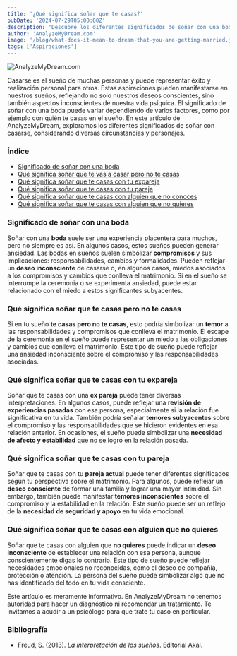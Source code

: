 ```yaml
---
title: '¿Qué significa soñar que te casas?'
pubDate: '2024-07-29T05:00:00Z'
description: 'Descubre los diferentes significados de soñar con una boda, ya sea con tu pareja, expareja o alguien que no conoces. Explora cómo estos sueños reflejan tus deseos y miedos inconscientes.'
author: 'AnalyzeMyDream.com'
image: '/blog/what-does-it-mean-to-dream-that-you-are-getting-married.jpeg'
tags: ['Aspiraciones']
---
```


![AnalyzeMyDream.com](/blog/what-does-it-mean-to-dream-that-you-are-getting-married.jpeg)

Casarse es el sueño de muchas personas y puede representar éxito y realización personal para otros. Estas aspiraciones pueden manifestarse en nuestros sueños, reflejando no solo nuestros deseos conscientes, sino también aspectos inconscientes de nuestra vida psíquica. El significado de soñar con una boda puede variar dependiendo de varios factores, como por ejemplo con quién te casas en el sueño. En este artículo de AnalyzeMyDream, exploramos los diferentes significados de soñar con casarse, considerando diversas circunstancias y personajes.

### Índice

- [Significado de soñar con una boda](#significado-de-soñar-con-una-boda)
- [Qué significa soñar que te vas a casar pero no te casas](#que-significa-soñar-que-te-vas-a-casar-pero-no-te-casas)
- [Qué significa soñar que te casas con tu expareja](#que-significa-soñar-que-te-casas-con-tu-expareja)
- [Qué significa soñar que te casas con tu pareja](#que-significa-soñar-que-te-casas-con-tu-pareja)
- [Qué significa soñar que te casas con alguien que no conoces](#que-significa-soñar-que-te-casas-con-alguien-que-no-conoces)
- [Qué significa soñar que te casas con alguien que no quieres](#que-significa-soñar-que-te-casas-con-alguien-que-no-quieres)

### Significado de soñar con una boda

Soñar con una **boda** suele ser una experiencia placentera para muchos, pero no siempre es así. En algunos casos, estos sueños pueden generar ansiedad. Las bodas en sueños suelen simbolizar **compromisos** y sus implicaciones: responsabilidades, cambios y formalidades. Pueden reflejar un **deseo inconsciente** de casarse o, en algunos casos, miedos asociados a los compromisos y cambios que conlleva el matrimonio. Si en el sueño se interrumpe la ceremonia o se experimenta ansiedad, puede estar relacionado con el miedo a estos significantes subyacentes.

### Qué significa soñar que te casas pero no te casas

Si en tu sueño **te casas pero no te casas**, esto podría simbolizar un **temor** a las responsabilidades y compromisos que conlleva el matrimonio. El escape de la ceremonia en el sueño puede representar un miedo a las obligaciones y cambios que conlleva el matrimonio. Este tipo de sueño puede reflejar una ansiedad inconsciente sobre el compromiso y las responsabilidades asociadas.

### Qué significa soñar que te casas con tu expareja

Soñar que te casas con una **ex pareja** puede tener diversas interpretaciones. En algunos casos, puede reflejar una **revisión de experiencias pasadas** con esa persona, especialmente si la relación fue significativa en tu vida. También podría señalar **temores subyacentes** sobre el compromiso y las responsabilidades que se hicieron evidentes en esa relación anterior. En ocasiones, el sueño puede simbolizar una **necesidad de afecto y estabilidad** que no se logró en la relación pasada.

### Qué significa soñar que te casas con tu pareja

Soñar que te casas con tu **pareja actual** puede tener diferentes significados según tu perspectiva sobre el matrimonio. Para algunos, puede reflejar un **deseo consciente** de formar una familia y lograr una mayor intimidad. Sin embargo, también puede manifestar **temores inconscientes** sobre el compromiso y la estabilidad en la relación. Este sueño puede ser un reflejo de la **necesidad de seguridad y apoyo** en tu vida emocional.

### Qué significa soñar que te casas con alguien que no quieres

Soñar que te casas con alguien que **no quieres** puede indicar un **deseo inconsciente** de establecer una relación con esa persona, aunque conscientemente digas lo contrario. Este tipo de sueño puede reflejar necesidades emocionales no reconocidas, como el deseo de compañía, protección o atención. La persona del sueño puede simbolizar algo que no has identificado del todo en tu vida consciente.

Este artículo es meramente informativo. En AnalyzeMyDream no tenemos autoridad para hacer un diagnóstico ni recomendar un tratamiento. Te invitamos a acudir a un psicólogo para que trate tu caso en particular.

### Bibliografía

- Freud, S. (2013). *La interpretación de los sueños*. Editorial Akal.
